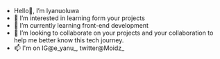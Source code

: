 - Hello👋, I’m Iyanuoluwa 
- 👀 I’m interested in learning form your projects
- 🌱 I’m currently learning front-end development
- 💞️ I’m looking to collaborate on your projects and your collaboration to help me better know this tech journey. 
- 📫 I'm on IG@e_yanu_, twitter@Moidz_
